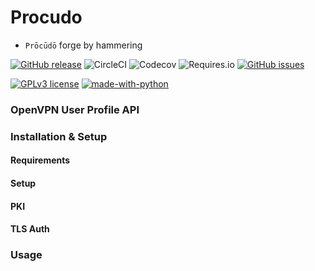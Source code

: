 # Procudo

- `Prōcūdō` forge by hammering

[![GitHub release](https://img.shields.io/github/release/tomroffe/procudo.svg)](https://github.com/tomroffe/procudo/releases/) ![CircleCI](https://img.shields.io/circleci/build/github/tomroffe/procudo/master) ![Codecov](https://img.shields.io/codecov/c/gh/tomroffe/procudo) ![Requires.io](https://img.shields.io/requires/github/tomroffe/procudo) [![GitHub issues](https://img.shields.io/github/issues/tomroffe/procudo.svg)](https://github.com/tomroffe/procudo/issues/)

[![GPLv3 license](https://img.shields.io/badge/License-GPLv3-blue.svg)](https://github.com/tomroffe/procudo/blob/master/LICENSE) [![made-with-python](https://img.shields.io/badge/Made%20with-Python-1f425f.svg)](https://www.python.org/)

### OpenVPN User Profile API 

### Installation & Setup

<!-- TODO -->

#### Requirements

<!-- TODO -->

#### Setup

<!-- TODO -->

#### PKI

<!-- TODO -->

#### TLS Auth

<!-- TODO -->

### Usage

<!-- TODO -->
